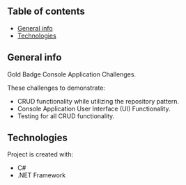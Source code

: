 ## Table of contents
* [General info](#general-info)
* [Technologies](#technologies)

## General info
Gold Badge Console Application Challenges.

These challenges to demonstrate:
- CRUD functionality while utilizing the repository pattern.
- Console Application User Interface (UI) Functionality.
- Testing for all CRUD functionality.
	
## Technologies
Project is created with:
* C#
* .NET Framework

